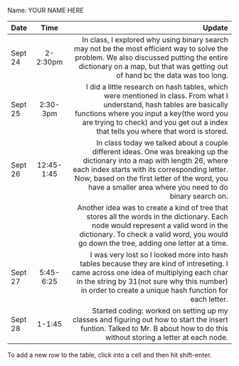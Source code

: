 Name: YOUR NAME HERE

| Date    |    Time    |                                                                                                                                                                                                                                                                                   Update |
|:--------|:----------:|-----------------------------------------------------------------------------------------------------------------------------------------------------------------------------------------------------------------------------------------------------------------------------------------:|
| Sept 24 |  2-2:30pm  |                                                                In class, I explored why using binary search may not be the most efficient way to solve the problem. We also discussed putting the entire dictionary on a map, but that was getting out of hand bc the data was too long. |
| Sept 25 |  2:30-3pm  |                             I did a little research on hash tables, which were mentioned in class. From what I understand, hash tables are basically functions where you input a key(the word you are trying to check) and you get out a index that tells you where that word is stored. |
| Sept 26 | 12:45-1:45 | In class today we talked about a couple different ideas. One was breaking up the dictionary into a map with length 26, where each index starts with its corresponding letter. Now, based on the first letter of the word, you have a smaller area where you need to do binary search on. |
|         |            |                                                         Another idea was to create a kind of tree that stores all the words in the dictionary. Each node would represent a valid word in the dictionary. To check a valid word, you would go down the tree, adding one letter at a time. |
| Sept 27 | 5:45-6:25  |                                         I was very lost so I looked more into hash tables because they are kind of intreseting. I came across one idea of multiplying each char in the string by 31(not sure why this number) in order to create a unique hash function for each letter. |
| Sept 28 |   1-1:45   |                                                                                                           Started coding: worked on setting up my classes and figuring out how to start the insert funtion. Talked to Mr. B about how to do this without storing a letter at each node.  |


To add a new row to the table, click into a cell and then hit shift-enter.